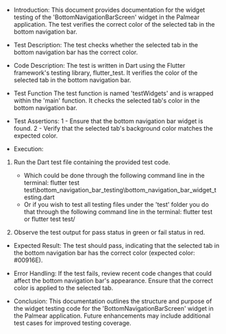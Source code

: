 - Introduction:
This document provides documentation for the widget testing of the 'BottomNavigationBarScreen' widget in the Palmear application. The test verifies the correct color of the selected tab in the bottom navigation bar.

- Test Description:
The test checks whether the selected tab in the bottom navigation bar has the correct color.

- Code Description:
The test is written in Dart using the Flutter framework's testing library, flutter_test. It verifies the color of the selected tab in the bottom navigation bar.

- Test Function
The test function is named 'testWidgets' and is wrapped within the 'main' function. It checks the selected tab's color in the bottom navigation bar.

- Test Assertions:
1 - Ensure that the bottom navigation bar widget is found.
2 - Verify that the selected tab's background color matches the expected color.

- Execution:
1. Run the Dart test file containing the provided test code.

    - Which could be done through the following command line in the terminal:
        flutter test test\bottom_navigation_bar_testing\bottom_navigation_bar_widget_testing.dart
    - Or if you wish to test all testing files under the 'test' folder you do that through the following command line in the terminal:
        flutter test 
            or
        flutter test test/

2. Observe the test output for pass status in green or fail status in red.

- Expected Result:
The test should pass, indicating that the selected tab in the bottom navigation bar has the correct color (expected color: #00916E).

- Error Handling:
If the test fails, review recent code changes that could affect the bottom navigation bar's appearance. Ensure that the correct color is applied to the selected tab.

- Conclusion:
This documentation outlines the structure and purpose of the widget testing code for the 'BottomNavigationBarScreen' widget in the Palmear application. Future enhancements may include additional test cases for improved testing coverage.
